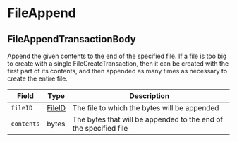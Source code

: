 # FileAppend

## FileAppendTransactionBody

‌Append the given contents to the end of the specified file. If a file is too big to create with a single FileCreateTransaction, then it can be created with the first part of its contents, and then appended as many times as necessary to create the entire file.

| Field      | Type                                 | Description                                                      |
| ---------- | ------------------------------------ | ---------------------------------------------------------------- |
| `fileID`   | ​[FileID](../basic-types/fileid.md)​ | The file to which the bytes will be appended                     |
| `contents` | ​bytes                               | The bytes that will be appended to the end of the specified file |

